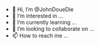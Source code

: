 - 👋 Hi, I’m @JohnDoueDie
- 👀 I’m interested in ...
- 🌱 I’m currently learning ...
- 💞️ I’m looking to collaborate on ...
- 📫 How to reach me ...

<!---
JohnDoueDie/JohnDoueDie is a ✨ special ✨ repository because its `README.md` (this file) appears on your GitHub profile.
You can click the Preview link to take a look at your changes.
--->

